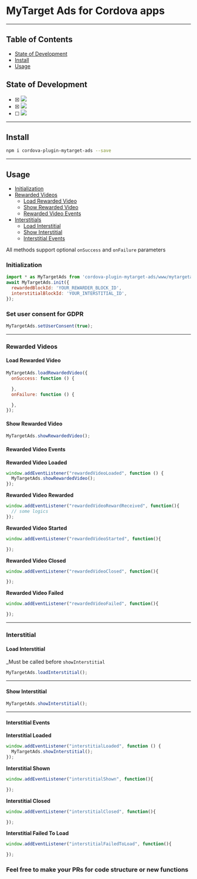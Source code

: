 # MyTarget Ads for Cordova apps

--------

## Table of Contents

- [State of Development](#state-of-development)
- [Install](#install)
- [Usage](#usage)


## State of Development
- [x] <img src="https://img.shields.io/badge/-Complete-brightgreen.svg?label=Rewarded%20Video%20Support&style=flat-square">
- [x] <img src="https://img.shields.io/badge/-Complete-brightgreen.svg?label=Interstitial%20Support&style=flat-square">
- [ ] <img src="https://img.shields.io/badge/-In%20Development-yellow.svg?label=Banner%20Support&style=flat-square">

-------- 

## Install

```bash
npm i cordova-plugin-mytarget-ads --save
```

-------- 
## Usage

- [Initialization](#initialization)
- [Rewarded Videos](#rewarded-videos)
  - [Load Rewarded Video](#load-rewarded-video)
  - [Show Rewarded Video](#show-rewarded-video)
  - [Rewarded Video Events](#rewarded-video-events)
- [Interstitials](#interstitials)
  - [Load Interstitial](#load-interstitial)
  - [Show Interstitial](#show-interstitial)
  - [Interstitial Events](#interstitial-events)
  
  
All methods support optional `onSuccess` and `onFailure` parameters

### Initialization

```javascript
import * as MyTargetAds from 'cordova-plugin-mytarget-ads/www/mytargetads';
await MyTargetAds.init({ 
  rewardedBlockId: 'YOUR_REWARDER_BLOCK_ID',
  interstitialBlockId: 'YOUR_INTERSTITIAL_ID',
});
```
### Set user consent for GDPR
```javascript
MyTargetAds.setUserConsent(true);
```
***
### Rewarded Videos

#### Load Rewarded Video

```javascript
MyTargetAds.loadRewardedVideo({
  onSuccess: function () {

  },
  onFailure: function () {

  },
});
```

#### Show Rewarded Video

```javascript
MyTargetAds.showRewardedVideo();
```

#### Rewarded Video Events
**Rewarded Video Loaded**

```javascript
window.addEventListener("rewardedVideoLoaded", function () {
  MyTargetAds.showRewardedVideo();
});
```
**Rewarded Video Rewarded**
```javascript
window.addEventListener("rewardedVideoRewardReceived", function(){
  // some logics
});
```
**Rewarded Video Started**
```javascript
window.addEventListener("rewardedVideoStarted", function(){

});
```
**Rewarded Video Closed**
```javascript
window.addEventListener("rewardedVideoClosed", function(){

});
```
**Rewarded Video Failed**
```javascript
window.addEventListener("rewardedVideoFailed", function(){

});
```
***
### Interstitial

#### Load Interstitial
_Must be called before `showInterstitial`

```javascript
MyTargetAds.loadInterstitial();
```
***
#### Show Interstitial

```javascript
MyTargetAds.showInterstitial();
```
***
#### Interstitial Events

**Interstitial Loaded**

```javascript
window.addEventListener("interstitialLoaded", function () {
  MyTargetAds.showInterstitial();
});
```
**Interstitial Shown**
```javascript
window.addEventListener("interstitialShown", function(){

});
```
**Interstitial Closed**
```javascript
window.addEventListener("interstitialClosed", function(){

});
```
**Interstitial Failed To Load**
```javascript
window.addEventListener("interstitialFailedToLoad", function(){

});
```

### Feel free to make your PRs for code structure or new functions

